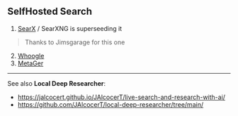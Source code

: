 ## SelfHosted Search

1. [SearX](https://jalcocert.github.io/RPi/posts/selfh-internet-better/) / SearXNG is superseeding it

> Thanks to Jimsgarage for this one

2. [Whoogle](https://fossengineer.com/selfhosting-whoogle-docker/)
3. [MetaGer](https://gitlab.metager.de/open-source/MetaGer)

---

See also **Local Deep Researcher**:

* https://jalcocert.github.io/JAlcocerT/live-search-and-research-with-ai/
* https://github.com/JAlcocerT/local-deep-researcher/tree/main/